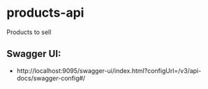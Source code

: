 # products-api
Products to sell

## Swagger UI: 
* http://localhost:9095/swagger-ui/index.html?configUrl=/v3/api-docs/swagger-config#/